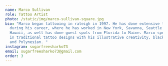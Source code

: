 ```yaml
---
name: Marco Sullivan
role: Tattoo Artist
photo: /static/img/marco-sullivan-square.jpg
bio: "Marco began tattooing in raleigh in 1997. He has done extensive traveling
  during his career, where he has worked in New York, Savanna, Seattle and
  Hawaii, as well has done guest spots from Florida to Maine. Marco specializes
  in traditional tattoo designs with his illustrative creativity, black and grey
  and Polynesian. "
instagram: sugarfreesharko73
email: sugarfreesharko73@gmail.com
order: 3
---
```

